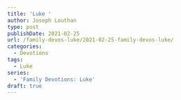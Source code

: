 ```yaml
---
title: 'Luke '
author: Joseph Louthan
type: post
publishDate: 2021-02-25
url: /family-devos-luke/2021-02-25-family-devos-luke/
categories:
  - Devotions
tags:
  - Luke
series:
  - 'Family Devotions: Luke'
draft: true
---
```

